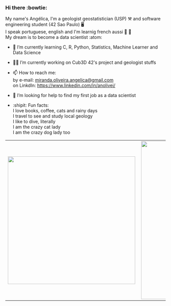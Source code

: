 ### Hi there :bowtie:

My name's Angélica, I'm a geologist geostatistician (USP) :hammer_and_pick: and software engineering student (42 Sao Paulo) :desktop_computer:<br>
I speak portuguese, english and I'm learnig french aussi :baguette_bread: :croissant:<br>
My dream is to become a data scientist :atom:

- 🔭 I’m currently learning 
C, R, Python, Statistics, Machine Learner and Data Science

- :woman_astronaut: I’m currently working on 
Cub3D 42's project and geologist stuffs

- 📫 How to reach me:<br>
by e-mail: miranda.oliveira.angelica@gmail.com<br>
on LinkdIn: https://www.linkedin.com/in/anolivei/<br>

- 🤔 I’m looking for help to find my first job as a data scientist

- :shipit: Fun facts:<br>
I love books, coffee, cats and rainy days<br>
I travel to see and study local geology<br>
I like to dive, literally<br>
I am the crazy cat lady<br>
I am the crazy dog lady too

<center>
<table>
    <tr>
        <td><img width="400px" align="left" src="https://github-readme-stats.vercel.app/api/top-langs/?username=anolivei&hide=html&layout=compact&theme=tokyonight" /></td>
        <td><img width="495px" align="left" src="https://github-readme-stats.vercel.app/api?username=anolivei&theme=tokyonight"/></td>
    </tr>   
</table>
</center>
